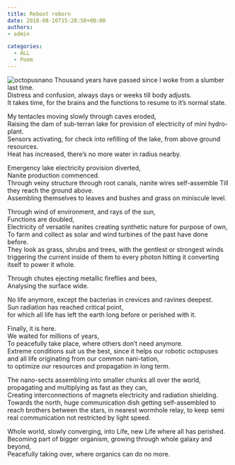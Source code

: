 ```yaml
---
title: Reboot reborn
date: 2018-08-16T15:28:58+00:00
authors:
- admin

categories:
  - ALL
  - Poem
---
```

![octopusnano](posts/octopusnano.jpg "")
Thousand years have passed since I woke from a slumber last time.  
Distress and confusion, always days or weeks till body adjusts.  
It takes time, for the brains and the functions to resume to it’s normal state.  

My tentacles moving slowly through caves eroded,  
Raising the dam of sub-terran lake for provision of electricity of mini hydro-plant.  
Sensors activating, for check into refilling of the lake, from above ground resources.  
Heat has increased, there’s no more water in radius nearby.  

Emergency lake electricity provision diverted,  
Nanite production commenced.  
Through veiny structure through root canals, nanite wires self-assemble
Till they reach the ground above.  
Assembling themselves to leaves and bushes and grass on miniscule level.  

Through wind of environment, and rays of the sun,  
Functions are doubled,  
Electricity of versatile nanites creating synthetic nature for purpose of own,  
To farm and collect as solar and wind turbines of the past have done before.  
They look as grass, shrubs and trees, with the gentlest or strongest winds triggering the current inside of them to every photon hitting it converting itself to power it whole.  

Through chutes ejecting metallic fireflies and bees,  
Analysing the surface wide.  

No life anymore, except the bacterias in crevices and ravines deepest.  
Sun radiation has reached critical point,  
for which all life has left the earth long before or perished with it.  

Finally, it is here.  
We waited for millions of years,  
To peacefully take place, where others don’t need anymore.  
Extreme conditions suit us the best, since it helps our robotic octopuses and all life originating from our common nani-tation,  
to optimize our resources and propagation in long term.  

The nano-sects assembling into smaller chunks all over the world,  
propagating and multiplying as fast as they can,  
Creating interconnections of magnets electricity and radiation shielding.  
Towards the north, huge communication dish getting self-assembled to reach brothers between the stars, in nearest wormhole relay, to keep semi real communication not restricted by light speed.  

Whole world, slowly converging, into Life, new Life where all has perished.  
Becoming part of bigger organism, growing through whole galaxy and beyond,  
Peacefully taking over, where organics can do no more.  